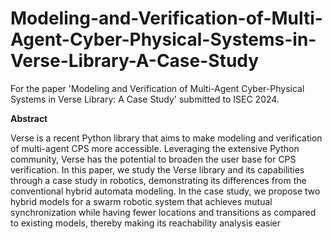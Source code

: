 # Modeling-and-Verification-of-Multi-Agent-Cyber-Physical-Systems-in-Verse-Library-A-Case-Study
For the paper 'Modeling and Verification of Multi-Agent Cyber-Physical Systems in Verse Library: A Case Study' submitted to ISEC 2024.

**Abstract**

Verse is a recent Python library that aims to make modeling and verification of multi-agent CPS more accessible. Leveraging the extensive Python community, Verse has the potential to broaden the user base for CPS verification. In this paper, we study the Verse library and its capabilities through a case study in robotics, demonstrating its differences from the conventional hybrid automata modeling. In the case study, we propose two hybrid models for a swarm robotic system that achieves mutual synchronization while having fewer locations and transitions as compared to existing models, thereby making its reachability analysis easier
